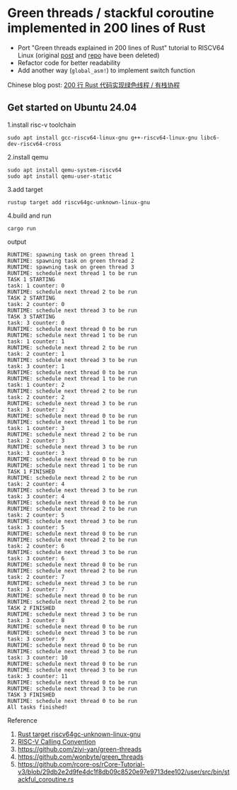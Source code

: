 # Green threads / stackful coroutine implemented in 200 lines of Rust
- Port "Green threads explained in 200 lines of Rust" tutorial to RISCV64 Linux (original [post](https://cfsamson.gitbook.io/green-threads-explained-in-200-lines-of-rust) and [repo](https://github.com/cfsamson/example-greenthreads) have been deleted)
- Refactor code for better readability
- Add another way (`global_asm!`) to implement switch function

Chinese blog post: [200 行 Rust 代码实现绿色线程 / 有栈协程](https://systemxlabs.github.io/blog/green-threads-in-200-lines-of-rust/)

## Get started on Ubuntu 24.04
1.install risc-v toolchain
```
sudo apt install gcc-riscv64-linux-gnu g++-riscv64-linux-gnu libc6-dev-riscv64-cross
```

2.install qemu
```
sudo apt install qemu-system-riscv64
sudo apt install qemu-user-static
```

3.add target
```
rustup target add riscv64gc-unknown-linux-gnu
```

4.build and run
```
cargo run
```

output
```
RUNTIME: spawning task on green thread 1
RUNTIME: spawning task on green thread 2
RUNTIME: spawning task on green thread 3
RUNTIME: schedule next thread 1 to be run
TASK 1 STARTING
task: 1 counter: 0
RUNTIME: schedule next thread 2 to be run
TASK 2 STARTING
task: 2 counter: 0
RUNTIME: schedule next thread 3 to be run
TASK 3 STARTING
task: 3 counter: 0
RUNTIME: schedule next thread 0 to be run
RUNTIME: schedule next thread 1 to be run
task: 1 counter: 1
RUNTIME: schedule next thread 2 to be run
task: 2 counter: 1
RUNTIME: schedule next thread 3 to be run
task: 3 counter: 1
RUNTIME: schedule next thread 0 to be run
RUNTIME: schedule next thread 1 to be run
task: 1 counter: 2
RUNTIME: schedule next thread 2 to be run
task: 2 counter: 2
RUNTIME: schedule next thread 3 to be run
task: 3 counter: 2
RUNTIME: schedule next thread 0 to be run
RUNTIME: schedule next thread 1 to be run
task: 1 counter: 3
RUNTIME: schedule next thread 2 to be run
task: 2 counter: 3
RUNTIME: schedule next thread 3 to be run
task: 3 counter: 3
RUNTIME: schedule next thread 0 to be run
RUNTIME: schedule next thread 1 to be run
TASK 1 FINISHED
RUNTIME: schedule next thread 2 to be run
task: 2 counter: 4
RUNTIME: schedule next thread 3 to be run
task: 3 counter: 4
RUNTIME: schedule next thread 0 to be run
RUNTIME: schedule next thread 2 to be run
task: 2 counter: 5
RUNTIME: schedule next thread 3 to be run
task: 3 counter: 5
RUNTIME: schedule next thread 0 to be run
RUNTIME: schedule next thread 2 to be run
task: 2 counter: 6
RUNTIME: schedule next thread 3 to be run
task: 3 counter: 6
RUNTIME: schedule next thread 0 to be run
RUNTIME: schedule next thread 2 to be run
task: 2 counter: 7
RUNTIME: schedule next thread 3 to be run
task: 3 counter: 7
RUNTIME: schedule next thread 0 to be run
RUNTIME: schedule next thread 2 to be run
TASK 2 FINISHED
RUNTIME: schedule next thread 3 to be run
task: 3 counter: 8
RUNTIME: schedule next thread 0 to be run
RUNTIME: schedule next thread 3 to be run
task: 3 counter: 9
RUNTIME: schedule next thread 0 to be run
RUNTIME: schedule next thread 3 to be run
task: 3 counter: 10
RUNTIME: schedule next thread 0 to be run
RUNTIME: schedule next thread 3 to be run
task: 3 counter: 11
RUNTIME: schedule next thread 0 to be run
RUNTIME: schedule next thread 3 to be run
TASK 3 FINISHED
RUNTIME: schedule next thread 0 to be run
All tasks finished!
```

Reference
1. [Rust target riscv64gc-unknown-linux-gnu](https://doc.rust-lang.org/nightly/rustc/platform-support/riscv64gc-unknown-linux-gnu.html)
2. [RISC-V Calling Convention](https://riscv.org/wp-content/uploads/2015/01/riscv-calling.pdf)
3. https://github.com/ziyi-yan/green-threads
4. https://github.com/wonbyte/green_threads
5. https://github.com/rcore-os/rCore-Tutorial-v3/blob/29db2e2d9fe4dc1f8db09c8520e97e9713dee102/user/src/bin/stackful_coroutine.rs